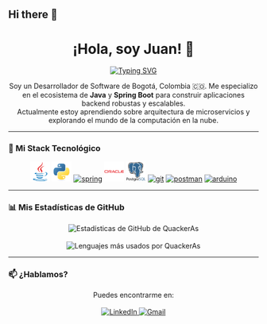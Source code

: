 ## Hi there 👋
<!-- Encabezado y Saludo -->
<h1 align="center">¡Hola, soy Juan! 👋</h1>
<p align="center">
  <a href="https://github.com/QuackerAs">
    <img src="https://readme-typing-svg.herokuapp.com?font=Fira+Code&size=25&pause=1000&color=20C20E&center=true&vCenter=true&width=435&lines=Desarrollador+Backend+Java;Apasionado+por+la+Robótica;Entusiasta+del+Hardware+DIY" alt="Typing SVG" />
  </a>
</p>

<!-- Bio / Sobre Mí -->
<p align="center">
  Soy un Desarrollador de Software de Bogotá, Colombia 🇨🇴. Me especializo en el ecosistema de <strong>Java</strong> y <strong>Spring Boot</strong> para construir aplicaciones backend robustas y escalables.
  <br>
  Actualmente estoy aprendiendo sobre arquitectura de microservicios y explorando el mundo de la computación en la nube.
</p>

---

### 🚀 Mi Stack Tecnológico

<p align="center">
  <!-- Lenguajes -->
  <a href="https://www.java.com" target="_blank" rel="noreferrer"><img src="https://raw.githubusercontent.com/devicons/devicon/master/icons/java/java-original.svg" alt="java" width="40" height="40"/></a>
  <a href="https://www.python.org" target="_blank" rel="noreferrer"><img src="https://raw.githubusercontent.com/devicons/devicon/master/icons/python/python-original.svg" alt="python" width="40" height="40"/></a>
  <!-- Frameworks -->
  <a href="https://spring.io/" target="_blank" rel="noreferrer"><img src="https://www.vectorlogo.zone/logos/springio/springio-icon.svg" alt="spring" width="40" height="40"/></a>
  <!-- Bases de Datos -->
  <a href="https://www.oracle.com/" target="_blank" rel="noreferrer"><img src="https://raw.githubusercontent.com/devicons/devicon/master/icons/oracle/oracle-original.svg" alt="oracle" width="40" height="40"/></a>
  <a href="https://www.postgresql.org" target="_blank" rel="noreferrer"><img src="https://raw.githubusercontent.com/devicons/devicon/master/icons/postgresql/postgresql-original-wordmark.svg" alt="postgresql" width="40" height="40"/></a>
  <!-- Herramientas -->
  <a href="https://git-scm.com/" target="_blank" rel="noreferrer"><img src="https://www.vectorlogo.zone/logos/git-scm/git-scm-icon.svg" alt="git" width="40" height="40"/></a>
  <a href="https://postman.com" target="_blank" rel="noreferrer"><img src="https://www.vectorlogo.zone/logos/getpostman/getpostman-icon.svg" alt="postman" width="40" height="40"/></a>
  <!-- Hardware -->
  <a href="https://www.arduino.cc/" target="_blank" rel="noreferrer"><img src="https://cdn.worldvectorlogo.com/logos/arduino-1.svg" alt="arduino" width="40" height="40"/></a>
</p>

---

### 📊 Mis Estadísticas de GitHub

<!-- Cambia `?username=QuackerAs` por tu usuario. Puedes personalizar los temas. -->
<p align="center">
  <img align="center" src="https://github-readme-stats.vercel.app/api?username=QuackerAs&show_icons=true&locale=es&theme=tokyonight" alt="Estadísticas de GitHub de QuackerAs" />
  <br><br>
  <img align="center" src="https://github-readme-stats.vercel.app/api/top-langs?username=QuackerAs&layout=compact&locale=es&theme=tokyonight" alt="Lenguajes más usados por QuackerAs" />
</p>

---

### 📫 ¿Hablamos?

<p align="center">
  Puedes encontrarme en:
  <br><br>
  <a href="https://www.linkedin.com/in/juanrobdev/" target="_blank">
    <img src="https://img.shields.io/badge/LinkedIn-0077B5?style=for-the-badge&logo=linkedin&logoColor=white" alt="LinkedIn"/>
  </a>
  <a href="mailto:juanrobayodev@gmail.com" target="_blank">
    <img src="https://img.shields.io/badge/Gmail-D14836?style=for-the-badge&logo=gmail&logoColor=white" alt="Gmail"/>
  </a>
</p>


<!--
**QuackerAs/QuackerAs** is a ✨ _special_ ✨ repository because its `README.md` (this file) appears on your GitHub profile.

Here are some ideas to get you started:

- 🔭 I’m currently working on ...
- 🌱 I’m currently learning ...
- 👯 I’m looking to collaborate on ...
- 🤔 I’m looking for help with ...
- 💬 Ask me about ...
- 📫 How to reach me: ...
- 😄 Pronouns: ...
- ⚡ Fun fact: ...
-->

